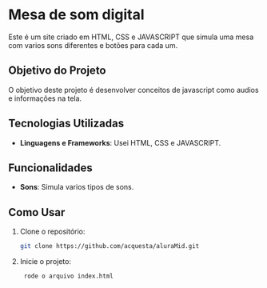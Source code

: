 # Mesa de som digital

Este é um site criado em HTML, CSS e JAVASCRIPT que simula uma mesa com varios sons diferentes e botões para cada um.
## Objetivo do Projeto

O objetivo deste projeto é desenvolver conceitos de javascript como audios e informações na tela.

## Tecnologias Utilizadas

- **Linguagens e Frameworks**: Usei HTML, CSS e JAVASCRIPT.

## Funcionalidades

- **Sons**: Simula varios tipos de sons.

## Como Usar

1. Clone o repositório:
   ```bash
   git clone https://github.com/acquesta/aluraMid.git

3. Inicie o projeto:
   ```bash
    rode o arquivo index.html
